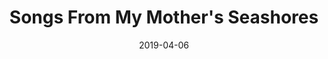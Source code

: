 ---
layout: post
title:  "Songs From My Mother's Seashores"
date:   2019-04-06
categories: Theatre
type: Lighting
thumbnail: 
org: Oberlin Theater Department
show-type: Play
role: Lighting Design
start: 2019-04-01
rank: 
---